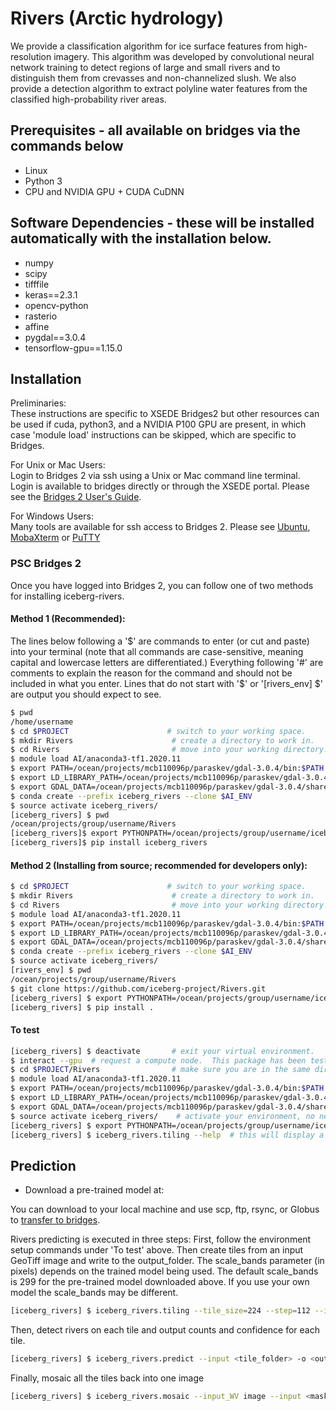 # Rivers (Arctic hydrology)

We provide a classification algorithm for ice surface features from high-resolution imagery.  This algorithm was developed by convolutional neural network training to detect regions of large and small rivers and to distinguish them from crevasses and non-channelized slush. We also provide a detection algorithm to extract polyline water features from the classified high-probability river areas.

## Prerequisites - all available on bridges via the commands below
- Linux
- Python 3
- CPU and NVIDIA GPU + CUDA CuDNN

## Software Dependencies - these will be installed automatically with the installation below.
- numpy
- scipy
- tifffile
- keras==2.3.1
- opencv-python
- rasterio
- affine
- pygdal==3.0.4
- tensorflow-gpu==1.15.0

## Installation
Preliminaries:  
These instructions are specific to XSEDE Bridges2 but other resources can be used if cuda, python3, and a NVIDIA P100 GPU are present, in which case 'module load' instructions can be skipped, which are specific to Bridges.  
  
For Unix or Mac Users:    
Login to Bridges 2 via ssh using a Unix or Mac command line terminal.  Login is available to bridges directly or through the XSEDE portal. Please see the [Bridges 2 User's Guide](https://www.psc.edu/resources/bridges-2/user-guide-2/).  

For Windows Users:  
Many tools are available for ssh access to Bridges 2.  Please see [Ubuntu](https://ubuntu.com/tutorials/tutorial-ubuntu-on-windows#1-overview), [MobaXterm](https://mobaxterm.mobatek.net) or [PuTTY](https://www.chiark.greenend.org.uk/~sgtatham/putty/)

### PSC Bridges 2
Once you have logged into Bridges 2, you can follow one of two methods for installing iceberg-rivers.

#### Method 1 (Recommended):  

The lines below following a '$' are commands to enter (or cut and paste) into your terminal (note that all commands are case-sensitive, meaning capital and lowercase letters are differentiated.)  Everything following '#' are comments to explain the reason for the command and should not be included in what you enter.  Lines that do not start with '$' or '[rivers_env] $' are output you should expect to see.


```bash
$ pwd
/home/username
$ cd $PROJECT                      # switch to your working space.
$ mkdir Rivers                      # create a directory to work in.
$ cd Rivers                         # move into your working directory.
$ module load AI/anaconda3-tf1.2020.11
$ export PATH=/ocean/projects/mcb110096p/paraskev/gdal-3.0.4/bin:$PATH
$ export LD_LIBRARY_PATH=/ocean/projects/mcb110096p/paraskev/gdal-3.0.4/lib:$LD_LIBRARY_PATH
$ export GDAL_DATA=/ocean/projects/mcb110096p/paraskev/gdal-3.0.4/share/gdal
$ conda create --prefix iceberg_rivers --clone $AI_ENV
$ source activate iceberg_rivers/
[iceberg_rivers] $ pwd
/ocean/projects/group/username/Rivers
[iceberg_rivers]$ export PYTHONPATH=/ocean/projects/group/username/iceberg_rivers/lib/python3.7/site-packages/
[iceberg_rivers]$ pip install iceberg_rivers
```

#### Method 2 (Installing from source; recommended for developers only): 

```bash
$ cd $PROJECT                      # switch to your working space.
$ mkdir Rivers                      # create a directory to work in.
$ cd Rivers                         # move into your working directory.
$ module load AI/anaconda3-tf1.2020.11
$ export PATH=/ocean/projects/mcb110096p/paraskev/gdal-3.0.4/bin:$PATH
$ export LD_LIBRARY_PATH=/ocean/projects/mcb110096p/paraskev/gdal-3.0.4/lib:$LD_LIBRARY_PATH
$ export GDAL_DATA=/ocean/projects/mcb110096p/paraskev/gdal-3.0.4/share/gdal
$ conda create --prefix iceberg_rivers --clone $AI_ENV
$ source activate iceberg_rivers/
[rivers_env] $ pwd
/ocean/projects/group/username/Rivers
$ git clone https://github.com/iceberg-project/Rivers.git
[iceberg_rivers] $ export PYTHONPATH=/ocean/projects/group/username/iceberg_rivers/lib/python3.7/site-packages/
[iceberg_rivers] $ pip install .
```

#### To test
```bash
[iceberg_rivers] $ deactivate       # exit your virtual environment.
$ interact --gpu  # request a compute node.  This package has been tested on P100 GPUs on bridges, but that does not exclude any other resource that offers the same GPUs. (this may take a minute or two or more to receive an allocation).
$ cd $PROJECT/Rivers                # make sure you are in the same directory where everything was set up before.
$ module load AI/anaconda3-tf1.2020.11
$ export PATH=/ocean/projects/mcb110096p/paraskev/gdal-3.0.4/bin:$PATH
$ export LD_LIBRARY_PATH=/ocean/projects/mcb110096p/paraskev/gdal-3.0.4/lib:$LD_LIBRARY_PATH
$ export GDAL_DATA=/ocean/projects/mcb110096p/paraskev/gdal-3.0.4/share/gdal
$ source activate iceberg_rivers/    # activate your environment, no need to create a new environment because the Rivers tools are installed and isolated here.
[iceberg_rivers] $ export PYTHONPATH=/ocean/projects/group/username/iceberg_rivers/lib/python3.7/site-packages/
[iceberg_rivers] $ iceberg_rivers.tiling --help  # this will display a help screen of available usage and parameters.
```
## Prediction
- Download a pre-trained model at: 

You can download to your local machine and use scp, ftp, rsync, or Globus to [transfer to bridges](https://portal.xsede.org/psc-bridges).

Rivers predicting is executed in three steps: 
First, follow the environment setup commands under 'To test' above. Then create tiles from an input GeoTiff image and write to the output_folder. The scale_bands parameter (in pixels) depends on the trained model being used.  The default scale_bands is 299 for the pre-trained model downloaded above.  If you use your own model the scale_bands may be different.
```bash
[iceberg_rivers] $ iceberg_rivers.tiling --tile_size=224 --step=112 --input=<image_abspath> --output=./test/
```
Then, detect rivers on each tile and output counts and confidence for each tile.
```bash
[iceberg_rivers] $ iceberg_rivers.predict --input <tile_folder> -o <output_folder> -w <model>
```
Finally, mosaic all the tiles back into one image
```bash
[iceberg_rivers] $ iceberg_rivers.mosaic --input_WV image --input <masks_folder> --tile_size 224 --step 112 --output_folder ./mosaic
```
